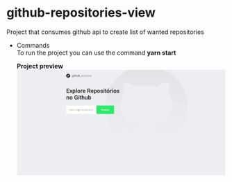 # github-repositories-view
Project that consumes github api to create list of wanted repositories

* Commands<br>
  To run the project you can use the command **yarn start**
  
  **Project preview**
  ![Project preview](https://github.com/Thorugoh/github-repositories-view/blob/master/repositories.gif)
